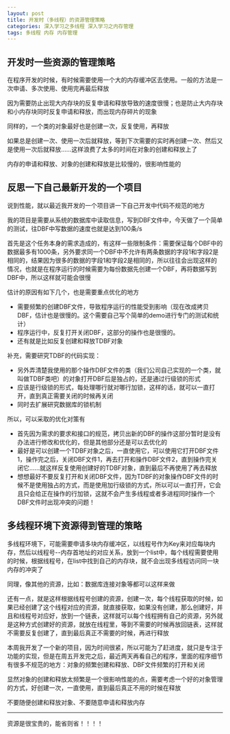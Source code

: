 ```yaml
---
layout: post
title: 开发时（多线程）的资源管理策略
categories: 深入学习之多线程 深入学习之内存管理
tags: 多线程 内存 内存管理 
---
```


## 开发时一些资源的管理策略

在程序开发的时候，有时候需要使用一个大的内存缓冲区去使用。一般的方法是一次申请、多次使用、使用完再最后释放

因为需要防止出现大内存块的反复申请和释放导致的速度很慢；也是防止大内存块和小内存块同时反复申请和释放，而出现内存碎片的现象

同样的，一个类的对象最好也是创建一次，反复使用，再释放

如果总是创建一次、使用一次后就释放，等到下次需要的实时再创建一次、然后又是使用一次后就释放……这样浪费了太多的时间在对象的创建和释放上了

内存的申请和释放、对象的创建和释放是比较慢的，很影响性能的

## 反思一下自己最新开发的一个项目

说到性能，就以最近我开发的一个项目讲一下自己开发中代码不规范的地方

我的项目是需要从系统的数据库中读取信息，写到DBF文件中，今天做了一个简单的测试，往DBF中写数据的速度也就是达到100条/s

首先是这个任务本身的需求造成的，有这样一些限制条件：需要保证每个DBF中的数据最多有1000条，另外要求同一个DBF中不允许有两条数据的字段1和字段2是相同的，结果因为很多的数据的字段1和字段2是相同的，所以往往会出现这样的情况，也就是在程序运行的时候需要为每份数据先创建一个DBF，再将数据写到DBF中，所以这样就可能会很慢

估计的原因有如下几个，也是需要重点优化的地方

* 需要频繁的创建DBF文件，导致程序运行的性能受到影响（现在改成拷贝DBF，估计也是很慢的。这个需要自己写个简单的demo进行专门的测试和统计）
* 程序运行中，反复打开关闭DBF，这部分的操作也是很慢的。
* 还有就是比如反复创建和释放TDBF对象

补充，需要研究TDBF的代码实现：

* 另外弄清楚我使用的那个操作DBF文件的类（我们公司自己实现的一个类，就叫做TDBF类吧）的对象打开DBF后是独占的，还是通过行级锁的形式
* 应该是行级锁的形式，每处理哪行就对哪行加锁，这样的话，就可以一直打开，直到真正需要关闭的时候再关闭
* 同时去扩展研究数据库的锁机制

所以，可以采取的优化对策有

* 首先因为需求的要求和接口的规范，拷贝出新的DBF的操作这部分暂时是没有办法进行修改和优化的，但是其他部分还是可以去优化的
* 最好是可以创建一个TDBF对象之后，一直使用它，可以使用它打开DBF文件1，操作完之后，关闭DBF文件1，再去打开和操作DBF文件2，直到操作完关闭它……就这样反复使用创建好的TDBF对象，直到最后不再使用了再去释放
* 想想最好不要反复打开和关闭DBF文件，因为TDBF的对象操作DBF文件的时候不是使用独占的方式，而是使用加行级锁的方式，所以可以一直打开，它会且只会给正在操作的行加锁，这就不会产生多线程或者多进程同时操作一个DBF文件时出现冲突的问题！

## 多线程环境下资源得到管理的策略

多线程环境下，可能需要申请多块内存缓冲区，以线程号作为Key来对应每块内存，然后以线程号--内存首地址的对应关系，放到一个list中，每个线程需要使用的时候，根据线程号，在list中找到自己的内存块，就不会出现多线程访问同一块内存的冲突了

同理，像其他的资源，比如：数据库连接对象等都可以这样来做

还有一点，就是这样根据线程号创建的资源，创建一次，每个线程获取的时候，如果已经创建了这个线程对应的资源，就直接获取，如果没有创建，那么创建好，并且和线程号对应好，放到一个链表，这样就可以每个线程拥有自己的资源，另外就是这种方式创建好的资源，就放在线程里，等到不需要的时候再放回链表，这样就不需要反复创建了，直到最后真正不需要的时候，再进行释放

本周我开发了一个新的项目，因为时间很紧，所以可能为了赶进度，就只是专注于功能的实现，但是在周五开发完之后，最近两天再看自己的程序，里面的程序细节有很多不规范的地方：对象的频繁创建和释放、DBF文件频繁的打开和关闭

显然对象的创建和释放太频繁是一个很影响性能的点，需要考虑一个好的对象管理的方式，好创建一次，一直使用，直到最后真正不用的时候在释放

不要随便创建和释放对象、不要随意申请和释放内存

---

资源是很宝贵的，能省则省！！！！
